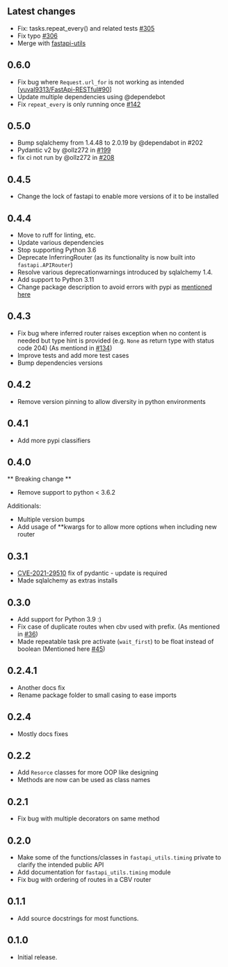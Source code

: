 ## Latest changes

* Fix: tasks.repeat_every() and related tests [#305](https://github.com/dmontagu/fastapi-utils/issues/305)
* Fix typo [#306](https://github.com/dmontagu/fastapi-utils/issues/306)
* Merge with [fastapi-utils](https://github.com/dmontagu/fastapi-utils)

## 0.6.0

* Fix bug where `Request.url_for` is not working as intended [[yuval9313/FastApi-RESTful#90](https://github.com/yuval9313/FastApi-RESTful/issues/90)]
* Update multiple dependencies using @dependebot
* Fix `repeat_every` is only running once [#142](https://github.com/yuval9313/FastApi-RESTful/pull/142)

## 0.5.0

* Bump sqlalchemy from 1.4.48 to 2.0.19 by @dependabot in #202
* Pydantic v2 by @ollz272 in [#199](https://github.com/yuval9313/FastApi-RESTful/pull/199)
* fix ci not run by @ollz272 in [#208](https://github.com/yuval9313/FastApi-RESTful/pull/208)

## 0.4.5

* Change the lock of fastapi to enable more versions of it to be installed

## 0.4.4

* Move to ruff for linting, etc.
* Update various dependencies
* Stop supporting Python 3.6
* Deprecate InferringRouter (as its functionality is now built into `fastapi.APIRouter`)
* Resolve various deprecationwarnings introduced by sqlalchemy 1.4.
* Add support to Python 3.11
* Change package description to avoid errors with pypi as [mentioned here](https://github.com/yuval9313/FastApi-RESTful/issues/175)

## 0.4.3

* Fix bug where inferred router raises exception when no content is needed but type hint is provided (e.g. `None` as return type with status code 204) (As mentiond in [#134](https://github.com/yuval9313/FastApi-RESTful/pull/134))
* Improve tests and add more test cases
* Bump dependencies versions

## 0.4.2

* Remove version pinning to allow diversity in python environments

## 0.4.1

* Add more pypi classifiers

## 0.4.0

** Breaking change **
* Remove support to python < 3.6.2

Additionals:
* Multiple version bumps
* Add usage of **kwargs for to allow more options when including new router

## 0.3.1

* [CVE-2021-29510](https://github.com/samuelcolvin/pydantic/security/advisories/GHSA-5jqp-qgf6-3pvh) fix of pydantic - update is required
* Made sqlalchemy as extras installs 

## 0.3.0

* Add support for Python 3.9 :)
* Fix case of duplicate routes when cbv used with prefix. (As mentioned in [#36](https://github.com/yuval9313/FastApi-RESTful/pull/36))
* Made repeatable task pre activate (`wait_first`) to be float instead of boolean (Mentioned here [#45](https://github.com/yuval9313/FastApi-RESTful/pull/45)) 

## 0.2.4.1

* Another docs fix
* Rename package folder to small casing to ease imports

## 0.2.4

* Mostly docs fixes

## 0.2.2

* Add `Resorce` classes for more OOP like designing
* Methods are now can be used as class names

## 0.2.1

* Fix bug with multiple decorators on same method 

## 0.2.0

* Make some of the functions/classes in `fastapi_utils.timing` private to clarify the intended public API
* Add documentation for `fastapi_utils.timing` module 
* Fix bug with ordering of routes in a CBV router 

## 0.1.1

* Add source docstrings for most functions.

## 0.1.0

* Initial release.
